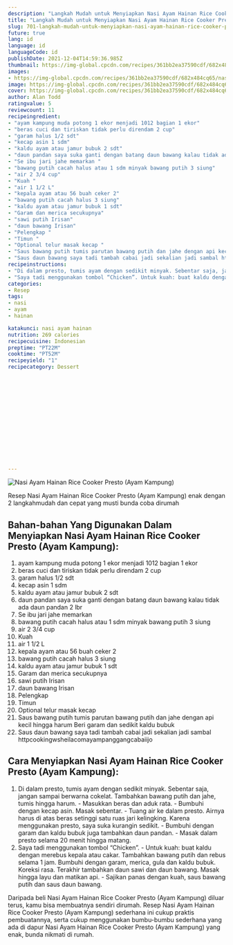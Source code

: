 ```yaml
---
description: "Langkah Mudah untuk Menyiapkan Nasi Ayam Hainan Rice Cooker Presto (Ayam Kampung) yang Bikin Ngiler"
title: "Langkah Mudah untuk Menyiapkan Nasi Ayam Hainan Rice Cooker Presto (Ayam Kampung) yang Bikin Ngiler"
slug: 701-langkah-mudah-untuk-menyiapkan-nasi-ayam-hainan-rice-cooker-presto-ayam-kampung-yang-bikin-ngiler
future: true
lang: id
language: id
languageCode: id
publishDate: 2021-12-04T14:59:36.985Z 
thumbnail: https://img-global.cpcdn.com/recipes/361bb2ea37590cdf/682x484cq65/nasi-ayam-hainan-rice-cooker-presto-ayam-kampung-foto-resep-utama.png
images:
- https://img-global.cpcdn.com/recipes/361bb2ea37590cdf/682x484cq65/nasi-ayam-hainan-rice-cooker-presto-ayam-kampung-foto-resep-utama.png
image: https://img-global.cpcdn.com/recipes/361bb2ea37590cdf/682x484cq65/nasi-ayam-hainan-rice-cooker-presto-ayam-kampung-foto-resep-utama.png
cover: https://img-global.cpcdn.com/recipes/361bb2ea37590cdf/682x484cq65/nasi-ayam-hainan-rice-cooker-presto-ayam-kampung-foto-resep-utama.png
author: Alan Todd
ratingvalue: 5
reviewcount: 11
recipeingredient:
- "ayam kampung muda potong 1 ekor menjadi 1012 bagian 1 ekor"
- "beras cuci dan tiriskan tidak perlu direndam 2 cup"
- "garam halus 1/2 sdt"
- "kecap asin 1 sdm"
- "kaldu ayam atau jamur bubuk 2 sdt"
- "daun pandan saya suka ganti dengan batang daun bawang kalau tidak ada daun pandan 2 lbr"
- "Se ibu jari jahe memarkan "
- "bawang putih cacah halus atau 1 sdm minyak bawang putih 3 siung"
- "air 2 3/4 cup"
- "Kuah "
- "air 1 1/2 L"
- "kepala ayam atau 56 buah ceker 2"
- "bawang putih cacah halus 3 siung"
- "kaldu ayam atau jamur bubuk 1 sdt"
- "Garam dan merica secukupnya"
- "sawi putih Irisan"
- "daun bawang Irisan"
- "Pelengkap "
- "Timun "
- "Optional telur masak kecap "
- "Saus bawang putih tumis parutan bawang putih dan jahe dengan api kecil hingga harum Beri garam dan sedikit kaldu bubuk "
- "Saus daun bawang saya tadi tambah cabai jadi sekalian jadi sambal httpcookingwsheilacomayampanggangcabaiijo "
recipeinstructions:
- "Di dalam presto, tumis ayam dengan sedikit minyak. Sebentar saja, jangan sampai berwarna cokelat. Tambahkan bawang putih dan jahe, tumis hingga harum. Masukkan beras dan aduk rata. Bumbuhi dengan kecap asin. Masak sebentar. Tuang air ke dalam presto. Airnya harus di atas beras setinggi satu ruas jari kelingking. Karena menggunakan presto, saya suka kurangin sedikit. Bumbuhi dengan garam dan kaldu bubuk juga tambahkan daun pandan. Masak dalam presto selama 20 menit hingga matang."
- "Saya tadi menggunakan tombol “Chicken”. Untuk kuah: buat kaldu dengan merebus kepala atau cakar. Tambahkan bawang putih dan rebus selama 1 jam. Bumbuhi dengan garam, merica, gula dan kaldu bubuk. Koreksi rasa. Terakhir tambahkan daun sawi dan daun bawang. Masak hingga layu dan matikan api. Sajikan panas dengan kuah, saus bawang putih dan saus daun bawang."
categories:
- Resep
tags:
- nasi
- ayam
- hainan

katakunci: nasi ayam hainan 
nutrition: 269 calories
recipecuisine: Indonesian
preptime: "PT22M"
cooktime: "PT52M"
recipeyield: "1"
recipecategory: Dessert


     
    
    
    
    
    
    
    
    
    
    
      
    
---
```



![Nasi Ayam Hainan Rice Cooker Presto (Ayam Kampung)](https://img-global.cpcdn.com/recipes/361bb2ea37590cdf/682x484cq65/nasi-ayam-hainan-rice-cooker-presto-ayam-kampung-foto-resep-utama.png)

Resep Nasi Ayam Hainan Rice Cooker Presto (Ayam Kampung)  enak dengan 2 langkahmudah dan cepat yang musti bunda coba dirumah

<!--inarticleads1-->

## Bahan-bahan Yang Digunakan Dalam Menyiapkan Nasi Ayam Hainan Rice Cooker Presto (Ayam Kampung):

1. ayam kampung muda potong 1 ekor menjadi 1012 bagian 1 ekor
1. beras cuci dan tiriskan tidak perlu direndam 2 cup
1. garam halus 1/2 sdt
1. kecap asin 1 sdm
1. kaldu ayam atau jamur bubuk 2 sdt
1. daun pandan saya suka ganti dengan batang daun bawang kalau tidak ada daun pandan 2 lbr
1. Se ibu jari jahe memarkan 
1. bawang putih cacah halus atau 1 sdm minyak bawang putih 3 siung
1. air 2 3/4 cup
1. Kuah 
1. air 1 1/2 L
1. kepala ayam atau 56 buah ceker 2
1. bawang putih cacah halus 3 siung
1. kaldu ayam atau jamur bubuk 1 sdt
1. Garam dan merica secukupnya
1. sawi putih Irisan
1. daun bawang Irisan
1. Pelengkap 
1. Timun 
1. Optional telur masak kecap 
1. Saus bawang putih tumis parutan bawang putih dan jahe dengan api kecil hingga harum Beri garam dan sedikit kaldu bubuk 
1. Saus daun bawang saya tadi tambah cabai jadi sekalian jadi sambal httpcookingwsheilacomayampanggangcabaiijo 



<!--inarticleads2-->

## Cara Menyiapkan Nasi Ayam Hainan Rice Cooker Presto (Ayam Kampung):

1. Di dalam presto, tumis ayam dengan sedikit minyak. Sebentar saja, jangan sampai berwarna cokelat. Tambahkan bawang putih dan jahe, tumis hingga harum. - Masukkan beras dan aduk rata. - Bumbuhi dengan kecap asin. Masak sebentar. - Tuang air ke dalam presto. Airnya harus di atas beras setinggi satu ruas jari kelingking. Karena menggunakan presto, saya suka kurangin sedikit. - Bumbuhi dengan garam dan kaldu bubuk juga tambahkan daun pandan. - Masak dalam presto selama 20 menit hingga matang.
1. Saya tadi menggunakan tombol “Chicken”. - Untuk kuah: buat kaldu dengan merebus kepala atau cakar. Tambahkan bawang putih dan rebus selama 1 jam. Bumbuhi dengan garam, merica, gula dan kaldu bubuk. Koreksi rasa. Terakhir tambahkan daun sawi dan daun bawang. Masak hingga layu dan matikan api. - Sajikan panas dengan kuah, saus bawang putih dan saus daun bawang.




Daripada   beli  Nasi Ayam Hainan Rice Cooker Presto (Ayam Kampung)  diluar terus, kamu  bisa membuatnya sendiri dirumah. Resep  Nasi Ayam Hainan Rice Cooker Presto (Ayam Kampung)  sederhana ini cukup praktis pembuatannya, serta cukup menggunakan bumbu-bumbu sederhana yang ada di dapur  Nasi Ayam Hainan Rice Cooker Presto (Ayam Kampung)  yang enak, bunda nikmati di rumah.
